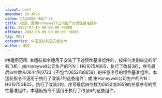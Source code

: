 ```yaml
---
layout: post
amendno: 39-3696
cadno: CAD2002-MULT-30
title: 检查、更换Honeywell公司生产的惯性基准组件
date: 2002-07-15 00:00:00 +0800
effdate: 2002-08-09 00:00:00 +0800
tag: MULT
categories: 中国民航航空安全技术
author: 潘超
---
```


##适用范围:
本适航指令适用于安装了下述惯性基准组件的、按任何类别审定的所有飞机：由Honeywell公司生产的P/N：HG1075AB05，执行了改装3的，序号最后四位数从0644到0723（不包含0652和0659）的任意序号的惯性基准组件。本适航指令不适用于执行了改装7的这些组件；或 由Honeywell公司生产的P/N：HG1075GB05，执行了改装2的，序号最后四位数为0652或0659的任意序号的惯性基准组件。本适航指令不适用于执行了改装6的这些组件。

